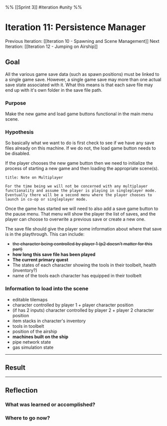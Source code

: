 %%
[[Sprint 3]] #iteration #unity
%%
# Iteration 11: Persistence Manager
Previous Iteration: [[Iteration 10 - Spawning and Scene Management]]
Next Iteration: [[Iteration 12 - Jumping on Airship]]


## Goal

All the various game save data (such as spawn positions) must be linked to a single game save.  However, a single game save may more than one actual save state associated with it.  What this means is that each save file may end up with it's own folder in the save file path.  

### Purpose
Make the new game and load game buttons functional in the main menu scene.

### Hypothesis
So basically what we want to do is first check to see if we have any save files already on this machine.   If we do not, the load game button needs to be disabled.  

If the player chooses the new game button then we need to initialize the process of starting a new game and then loading the appropriate scene(s).

 ```ad-note
title: Note on Multiplayer

For the time being we will not be concerned with any multiplayer functionality and assume the player is playing in singleplayer mode.  Eventually there will be a second menu where the player chooses to launch in co-op or singleplayer mode.
```

Once the game has started we will need to also add a save game button to the pause menu.   That menu will show the player the list of saves, and the player can choose to overwrite a previous save or create a new one.  

The save file should give the player some information about where that save is in the playthrough. This can include:
- ~~the character being controlled by player 1 (p2 doesn't matter for this part)~~
- **how long this save file has been played**
- **The current primary quest**
- The states of each character showing the tools in their toolbelt, health (inventory?)
- name of the tools each character has equipped in their toolbelt

### Information to load into the scene
- editable tilemaps
- character controlled by player 1 + player character position
- (if has 2 inputs) character controlled by player 2 + player 2 character position
- item stacks in character's inventory
- tools in toolbelt
- position of the airship
- **machines built on the ship**
- pipe network state
- gas simulation state

----
## Result





----
## Reflection



### What was learned or accomplished?


### Where to go now?

